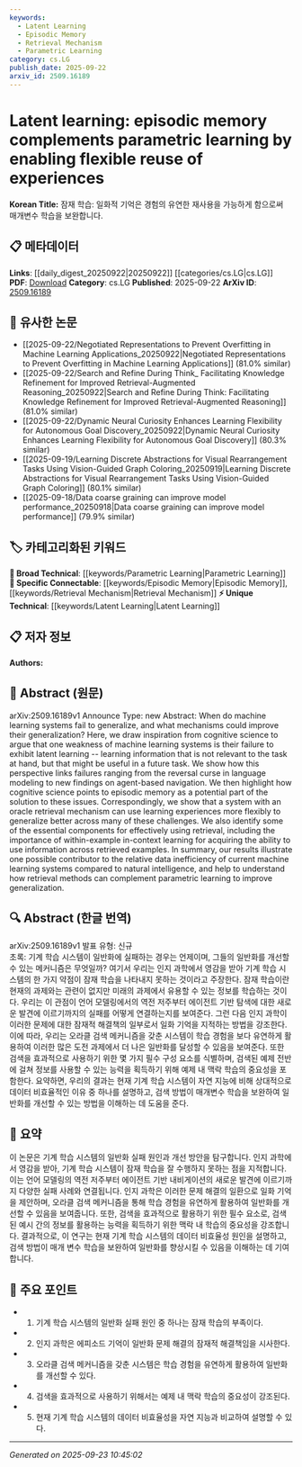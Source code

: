 ```yaml
---
keywords:
  - Latent Learning
  - Episodic Memory
  - Retrieval Mechanism
  - Parametric Learning
category: cs.LG
publish_date: 2025-09-22
arxiv_id: 2509.16189
---
```


<!-- KEYWORD_LINKING_METADATA:
{
  "processed_timestamp": "2025-09-23T10:45:02.480079",
  "vocabulary_version": "1.0",
  "selected_keywords": [
    "Latent Learning",
    "Episodic Memory",
    "Retrieval Mechanism",
    "Parametric Learning"
  ],
  "rejected_keywords": [],
  "similarity_scores": {
    "Latent Learning": 0.78,
    "Episodic Memory": 0.82,
    "Retrieval Mechanism": 0.79,
    "Parametric Learning": 0.77
  },
  "extraction_method": "AI_prompt_based",
  "budget_applied": true,
  "candidates_json": {
    "candidates": [
      {
        "surface": "latent learning",
        "canonical": "Latent Learning",
        "aliases": [
          "latent knowledge acquisition"
        ],
        "category": "unique_technical",
        "rationale": "Latent learning is a novel concept that addresses the gap in current machine learning systems' ability to generalize by learning information not immediately relevant to tasks.",
        "novelty_score": 0.75,
        "connectivity_score": 0.65,
        "specificity_score": 0.8,
        "link_intent_score": 0.78
      },
      {
        "surface": "episodic memory",
        "canonical": "Episodic Memory",
        "aliases": [
          "event memory",
          "experience memory"
        ],
        "category": "specific_connectable",
        "rationale": "Episodic memory is crucial for understanding how retrieval methods can enhance machine learning generalization, linking cognitive science with AI.",
        "novelty_score": 0.6,
        "connectivity_score": 0.85,
        "specificity_score": 0.78,
        "link_intent_score": 0.82
      },
      {
        "surface": "retrieval mechanism",
        "canonical": "Retrieval Mechanism",
        "aliases": [
          "information retrieval",
          "data retrieval"
        ],
        "category": "specific_connectable",
        "rationale": "Retrieval mechanisms are key to improving generalization in machine learning by enabling flexible use of learned experiences.",
        "novelty_score": 0.58,
        "connectivity_score": 0.8,
        "specificity_score": 0.76,
        "link_intent_score": 0.79
      },
      {
        "surface": "parametric learning",
        "canonical": "Parametric Learning",
        "aliases": [
          "parameter-based learning"
        ],
        "category": "broad_technical",
        "rationale": "Parametric learning is a fundamental concept in machine learning that contrasts with retrieval-based methods, providing a basis for comparison.",
        "novelty_score": 0.5,
        "connectivity_score": 0.7,
        "specificity_score": 0.65,
        "link_intent_score": 0.77
      }
    ],
    "ban_list_suggestions": [
      "generalization",
      "mechanism"
    ]
  },
  "decisions": [
    {
      "candidate_surface": "latent learning",
      "resolved_canonical": "Latent Learning",
      "decision": "linked",
      "scores": {
        "novelty": 0.75,
        "connectivity": 0.65,
        "specificity": 0.8,
        "link_intent": 0.78
      }
    },
    {
      "candidate_surface": "episodic memory",
      "resolved_canonical": "Episodic Memory",
      "decision": "linked",
      "scores": {
        "novelty": 0.6,
        "connectivity": 0.85,
        "specificity": 0.78,
        "link_intent": 0.82
      }
    },
    {
      "candidate_surface": "retrieval mechanism",
      "resolved_canonical": "Retrieval Mechanism",
      "decision": "linked",
      "scores": {
        "novelty": 0.58,
        "connectivity": 0.8,
        "specificity": 0.76,
        "link_intent": 0.79
      }
    },
    {
      "candidate_surface": "parametric learning",
      "resolved_canonical": "Parametric Learning",
      "decision": "linked",
      "scores": {
        "novelty": 0.5,
        "connectivity": 0.7,
        "specificity": 0.65,
        "link_intent": 0.77
      }
    }
  ]
}
-->

# Latent learning: episodic memory complements parametric learning by enabling flexible reuse of experiences

**Korean Title:** 잠재 학습: 일화적 기억은 경험의 유연한 재사용을 가능하게 함으로써 매개변수 학습을 보완합니다.

## 📋 메타데이터

**Links**: [[daily_digest_20250922|20250922]] [[categories/cs.LG|cs.LG]]
**PDF**: [Download](https://arxiv.org/pdf/2509.16189.pdf)
**Category**: cs.LG
**Published**: 2025-09-22
**ArXiv ID**: [2509.16189](https://arxiv.org/abs/2509.16189)

## 🔗 유사한 논문
- [[2025-09-22/Negotiated Representations to Prevent Overfitting in Machine Learning Applications_20250922|Negotiated Representations to Prevent Overfitting in Machine Learning Applications]] (81.0% similar)
- [[2025-09-22/Search and Refine During Think_ Facilitating Knowledge Refinement for Improved Retrieval-Augmented Reasoning_20250922|Search and Refine During Think: Facilitating Knowledge Refinement for Improved Retrieval-Augmented Reasoning]] (81.0% similar)
- [[2025-09-22/Dynamic Neural Curiosity Enhances Learning Flexibility for Autonomous Goal Discovery_20250922|Dynamic Neural Curiosity Enhances Learning Flexibility for Autonomous Goal Discovery]] (80.3% similar)
- [[2025-09-19/Learning Discrete Abstractions for Visual Rearrangement Tasks Using Vision-Guided Graph Coloring_20250919|Learning Discrete Abstractions for Visual Rearrangement Tasks Using Vision-Guided Graph Coloring]] (80.1% similar)
- [[2025-09-18/Data coarse graining can improve model performance_20250918|Data coarse graining can improve model performance]] (79.9% similar)

## 🏷️ 카테고리화된 키워드
**🧠 Broad Technical**: [[keywords/Parametric Learning|Parametric Learning]]
**🔗 Specific Connectable**: [[keywords/Episodic Memory|Episodic Memory]], [[keywords/Retrieval Mechanism|Retrieval Mechanism]]
**⚡ Unique Technical**: [[keywords/Latent Learning|Latent Learning]]

## 📋 저자 정보

**Authors:** 

## 📄 Abstract (원문)

arXiv:2509.16189v1 Announce Type: new 
Abstract: When do machine learning systems fail to generalize, and what mechanisms could improve their generalization? Here, we draw inspiration from cognitive science to argue that one weakness of machine learning systems is their failure to exhibit latent learning -- learning information that is not relevant to the task at hand, but that might be useful in a future task. We show how this perspective links failures ranging from the reversal curse in language modeling to new findings on agent-based navigation. We then highlight how cognitive science points to episodic memory as a potential part of the solution to these issues. Correspondingly, we show that a system with an oracle retrieval mechanism can use learning experiences more flexibly to generalize better across many of these challenges. We also identify some of the essential components for effectively using retrieval, including the importance of within-example in-context learning for acquiring the ability to use information across retrieved examples. In summary, our results illustrate one possible contributor to the relative data inefficiency of current machine learning systems compared to natural intelligence, and help to understand how retrieval methods can complement parametric learning to improve generalization.

## 🔍 Abstract (한글 번역)

arXiv:2509.16189v1 발표 유형: 신규  
초록: 기계 학습 시스템이 일반화에 실패하는 경우는 언제이며, 그들의 일반화를 개선할 수 있는 메커니즘은 무엇일까? 여기서 우리는 인지 과학에서 영감을 받아 기계 학습 시스템의 한 가지 약점이 잠재 학습을 나타내지 못하는 것이라고 주장한다. 잠재 학습이란 현재의 과제와는 관련이 없지만 미래의 과제에서 유용할 수 있는 정보를 학습하는 것이다. 우리는 이 관점이 언어 모델링에서의 역전 저주부터 에이전트 기반 탐색에 대한 새로운 발견에 이르기까지의 실패를 어떻게 연결하는지를 보여준다. 그런 다음 인지 과학이 이러한 문제에 대한 잠재적 해결책의 일부로서 일화 기억을 지적하는 방법을 강조한다. 이에 따라, 우리는 오라클 검색 메커니즘을 갖춘 시스템이 학습 경험을 보다 유연하게 활용하여 이러한 많은 도전 과제에서 더 나은 일반화를 달성할 수 있음을 보여준다. 또한 검색을 효과적으로 사용하기 위한 몇 가지 필수 구성 요소를 식별하며, 검색된 예제 전반에 걸쳐 정보를 사용할 수 있는 능력을 획득하기 위해 예제 내 맥락 학습의 중요성을 포함한다. 요약하면, 우리의 결과는 현재 기계 학습 시스템이 자연 지능에 비해 상대적으로 데이터 비효율적인 이유 중 하나를 설명하고, 검색 방법이 매개변수 학습을 보완하여 일반화를 개선할 수 있는 방법을 이해하는 데 도움을 준다.

## 📝 요약

이 논문은 기계 학습 시스템의 일반화 실패 원인과 개선 방안을 탐구합니다. 인지 과학에서 영감을 받아, 기계 학습 시스템이 잠재 학습을 잘 수행하지 못하는 점을 지적합니다. 이는 언어 모델링의 역전 저주부터 에이전트 기반 내비게이션의 새로운 발견에 이르기까지 다양한 실패 사례와 연결됩니다. 인지 과학은 이러한 문제 해결의 일환으로 일화 기억을 제안하며, 오라클 검색 메커니즘을 통해 학습 경험을 유연하게 활용하여 일반화를 개선할 수 있음을 보여줍니다. 또한, 검색을 효과적으로 활용하기 위한 필수 요소로, 검색된 예시 간의 정보를 활용하는 능력을 획득하기 위한 맥락 내 학습의 중요성을 강조합니다. 결과적으로, 이 연구는 현재 기계 학습 시스템의 데이터 비효율성 원인을 설명하고, 검색 방법이 매개 변수 학습을 보완하여 일반화를 향상시킬 수 있음을 이해하는 데 기여합니다.

## 🎯 주요 포인트

- 1. 기계 학습 시스템의 일반화 실패 원인 중 하나는 잠재 학습의 부족이다.
- 2. 인지 과학은 에피소드 기억이 일반화 문제 해결의 잠재적 해결책임을 시사한다.
- 3. 오라클 검색 메커니즘을 갖춘 시스템은 학습 경험을 유연하게 활용하여 일반화를 개선할 수 있다.
- 4. 검색을 효과적으로 사용하기 위해서는 예제 내 맥락 학습의 중요성이 강조된다.
- 5. 현재 기계 학습 시스템의 데이터 비효율성을 자연 지능과 비교하여 설명할 수 있다.


---

*Generated on 2025-09-23 10:45:02*